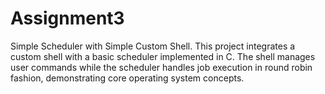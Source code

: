# Assignment3
Simple Scheduler with Simple Custom Shell.
This project integrates a custom shell with a basic scheduler implemented in C. The shell manages user commands while the scheduler handles job execution in round robin fashion, demonstrating core operating system concepts.
